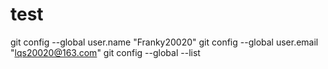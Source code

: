 # test


git config --global user.name "Franky20020"
git config --global user.email "lqs20020@163.com"
git config --global --list

